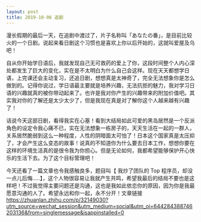 ```yaml
---
layout: post
title: 2019-10-06 追剧
---
```


漫长假期的最后一天，在追剧中渡过了，片子名称叫「あなたの番」，是目前比较火的一个日剧。说起来看日剧这个习惯也是喜欢上你以后开始的，这就叫爱屋及乌吧！

自从你开始学日语后，我就发现自己无可救药的爱上了你，这段时间整个人内心深处都发生了巨大的变化，实在是不太明白为什么自己会这样。现在天天都想学日语，上完课还会主动复习，还追日剧，想想真是太神奇了，完全无法想象你是怎么做到的。记得你说过，学日语最主要就是培养兴趣，无法抗拒的魅力，我对学习日语的兴趣就真的被你带动起来了。也许是我对你产生的兴趣带来的附加价值吧。其实我对你的了解还是太少太少了，但是我现在真是对了解你这个人越来越有兴趣了！

话说今天这部日剧，看得我实在心塞！看到大结局如此可爱的黑岛居然是一个反派角色的设定令我心痛不已，实在无法想象一栋房子的，天天生活在一起的一群人，关系居然脆弱到这么一种程度，人性的阴暗面太可怕了！日本这个国家真是太压抑了，才会产生这么变态的故事！说真的不知道你为什么要去日本工作，想想你要在这样的环境生活真的是很令我为你担心。但是无论如何，我都希望能够保护开心快乐的生活下去。为了这个目标管理吧！

今天还看了一篇文章也令我感触良多，题目叫【
我炒了团队的 Top 程序员，却没一点儿后悔.....】，这个人物很容易让我就产生共鸣，希望我最后的结局不要也是这样吧！不过我觉得主要问题还是沟通，这也是我如此依恋你的原因，因为你是我最愿意沟通的人了。希望永远和你一起，永不分开！文章链接
https://zhuanlan.zhihu.com/p/32149030?utm_source=wechat_session&utm_medium=social&utm_oi=644284388746203136&from=singlemessage&isappinstalled=0


